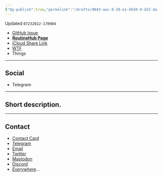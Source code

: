 ```yaml
---
{"dg-publish":true,"permalink":"/drafts/9043-aac-9-29-e1-4920-9-d32-da-9942-cd-2-a9-b-2/","dgHomeLink":true,"dgPassFrontmatter":false}
---
```


Updated `07232022-170904`

- [GitHub Issue](https://github.com/extratone/i/issues/)
- [**RoutineHub Page**](https://routinehub.co/shortcut/)
- [iCloud Share Link]()
- [WTF](https://davidblue.wtf/drafts/9043AAC9-29E1-4920-9D32-DA9942CD2A9B.html)
- Things

---

## Social

- Telegram

---

## Short description.



---

## Contact

- [Contact Card](https://davidblue.wtf/db.vcf)
- [Telegram](https://t.me/extratone)
- [Email](mailto:davidblue@extratone.com) 
- [Twitter](https://twitter.com/NeoYokel)
- [Mastodon](https://mastodon.social/@DavidBlue)
- [Discord](https://discord.gg/0b9KQUKP858b0iZF)
- [*Everywhere*](https://raindrop.io/davidblue/social-directory-21059174)...